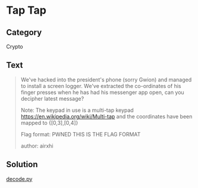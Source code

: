 # Tap Tap

## Category
Crypto

## Text
> We've hacked into the president's phone (sorry Gwion) and managed to install a screen logger. We've extracted the co-ordinates of his finger presses when he has had his messenger app open, can you decipher latest message?
>
> Note: The keypad in use is a multi-tap keypad https://en.wikipedia.org/wiki/Multi-tap and the coordinates have been mapped to {[0,3],[0,4]}
>
> Flag format: PWNED THIS IS THE FLAG FORMAT
>
> author: airxhi

## Solution
[decode.py](decode.py)